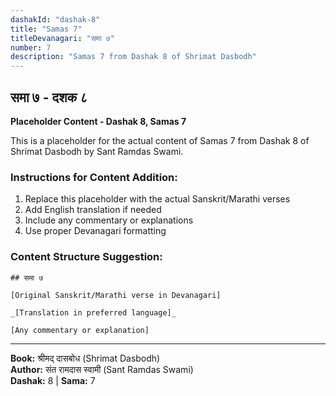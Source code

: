 ```yaml
---
dashakId: "dashak-8"
title: "Samas 7"
titleDevanagari: "समा ७"
number: 7
description: "Samas 7 from Dashak 8 of Shrimat Dasbodh"
---
```


## समा ७ - दशक ८

<!-- TODO: Add the actual Sanskrit/Marathi content here -->

**Placeholder Content - Dashak 8, Samas 7**

This is a placeholder for the actual content of Samas 7 from Dashak 8 of Shrimat Dasbodh by Sant Ramdas Swami.

### Instructions for Content Addition:
1. Replace this placeholder with the actual Sanskrit/Marathi verses
2. Add English translation if needed
3. Include any commentary or explanations
4. Use proper Devanagari formatting

### Content Structure Suggestion:
```
## समा ७

[Original Sanskrit/Marathi verse in Devanagari]

_[Translation in preferred language]_

[Any commentary or explanation]
```

---
**Book:** श्रीमद् दासबोध (Shrimat Dasbodh)  
**Author:** संत रामदास स्वामी (Sant Ramdas Swami)  
**Dashak:** 8 | **Sama:** 7
